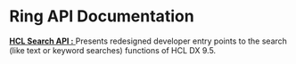 # Ring API Documentation

[ **HCL Search API :** ](GITHUB_PAGES_URL/search-api) Presents redesigned developer entry points to the search (like text or keyword searches) functions of HCL DX 9.5.